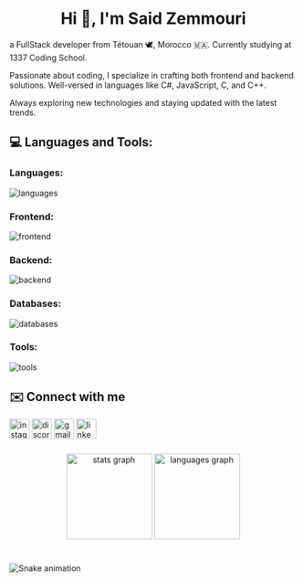 <h1 align="center">Hi 👋, I'm Said Zemmouri</h1>


<p align="left"> a FullStack developer from Tétouan 🕊️, Morocco 🇲🇦. Currently studying at 1337 Coding School.

Passionate about coding, I specialize in crafting both frontend and backend solutions. Well-versed in languages like C#, JavaScript, C, and C++.

Always exploring new technologies and staying updated with the latest trends. </p>

## 💻 Languages and Tools:
### Languages:
<img src="https://skillicons.dev/icons?i=cs,c,cpp,javascript&theme=dark" alt="languages"/>

### Frontend:
<img src="https://skillicons.dev/icons?i=html,css,sass,tailwind,react,redux,materialui,webpack&theme=dark" alt="frontend"/>

### Backend:
<img src="https://skillicons.dev/icons?i=dotnet&theme=dark" alt="backend"/>

### Databases:
<img src="https://skillicons.dev/icons?i=mysql&theme=dark" alt="databases"/>

### Tools:
<img src="https://skillicons.dev/icons?i=postman,vscode,git,github&theme=dark" alt="tools"/>

## ✉️ Connect with me
<div align="left">
  <img src="https://img.shields.io/static/v1?message=Instagram&logo=instagram&label=&color=E4405F&logoColor=white&labelColor=&style=for-the-badge" height="35" alt="instagram logo"  />
  <img src="https://img.shields.io/static/v1?message=Discord&logo=discord&label=&color=7289DA&logoColor=white&labelColor=&style=for-the-badge" height="35" alt="discord logo"  />
  <img src="https://img.shields.io/static/v1?message=Gmail&logo=gmail&label=&color=D14836&logoColor=white&labelColor=&style=for-the-badge" height="35" alt="gmail logo"  />
  <img src="https://img.shields.io/static/v1?message=LinkedIn&logo=linkedin&label=&color=0077B5&logoColor=white&labelColor=&style=for-the-badge" height="35" alt="linkedin logo"  />
</div>


###

<div align="center">
  <img src="https://github-readme-stats.vercel.app/api?username=maurodesouza&hide_title=false&hide_rank=false&show_icons=true&include_all_commits=true&count_private=true&disable_animations=false&theme=dracula&locale=en&hide_border=false" height="150" alt="stats graph"  />
  <img src="https://github-readme-stats.vercel.app/api/top-langs?username=maurodesouza&locale=en&hide_title=false&layout=compact&card_width=320&langs_count=5&theme=dracula&hide_border=false" height="150" alt="languages graph"  />
</div>


###

<br clear="both">

<img src="https://raw.githubusercontent.com/maurodesouza/maurodesouza/output/snake.svg" alt="Snake animation" />
